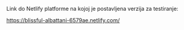 Link do Netlify platforme na kojoj je postavljena verzija za testiranje:

https://blissful-albattani-6579ae.netlify.com/
